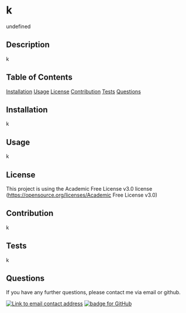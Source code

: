 
  # k
  undefined

  ## Description
  k

  ## Table of Contents
  [Installation](#Installation)
  [Usage](#Usage)
  [License](#License)
  [Contribution](#Contribution)
  [Tests](#Tests)
  [Questions](#Questions)

  ## Installation
  k
  
  ## Usage
  k
  
  ## License
  This project is using the Academic Free License v3.0 license
  (https://opensource.org/licenses/Academic Free License v3.0)
  
  ## Contribution 
  k
  
  ## Tests
  k
  
  ## Questions
  If you have any further questions, please contact me via email or github.

  <a href="mailto:k"><img alt="Link to email contact address" src="https://img.shields.io/badge/Gmail-D14836?style=for-the-badge&logo=gmail&logoColor=white"/></a>  <a href="https://github.com/k"><img alt="badge for GitHub" src="https://img.shields.io/badge/github-%23121011.svg?style=for-the-badge&logo=github&logoColor=white" target="_blank" /></a>
  

  
